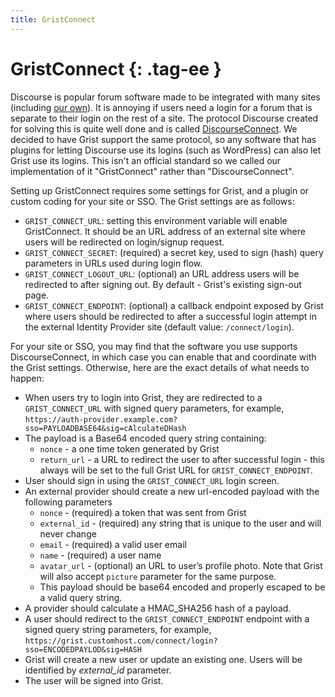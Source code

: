 ```yaml
---
title: GristConnect
---
```


GristConnect {: .tag-ee }
============

Discourse is popular forum software made to be integrated with many sites
(including [our own](https://community.getgrist.com)).  It is annoying
if users need a login for a forum that is separate to their login on
the rest of a site. The protocol Discourse created for solving this
is quite well done and is called 
[DiscourseConnect](https://meta.discourse.org/t/discourseconnect-official-single-sign-on-for-discourse-sso/13045).
We decided to have Grist support the same protocol, so any software
that has plugins for letting Discourse use its logins (such as WordPress)
can also let Grist use its logins. This isn't an official standard so
we called our implementation of it "GristConnect" rather than
"DiscourseConnect".

Setting up GristConnect requires some settings for Grist, and a plugin or
custom coding for your site or SSO. The Grist settings are as follows:

  * `GRIST_CONNECT_URL`: setting this environment variable will enable GristConnect. It should be an URL address of an external site where users will be redirected on login/signup request.
  * `GRIST_CONNECT_SECRET`: (required) a secret key, used to sign (hash) query parameters in URLs used during login flow. 
  * `GRIST_CONNECT_LOGOUT_URL`: (optional) an URL address users will be redirected to after signing out. By default - Grist's existing sign-out page.
  * `GRIST_CONNECT_ENDPOINT`: (optional) a callback endpoint exposed by Grist where users should be redirected to after a successful login attempt in the external Identity Provider site (default value: `/connect/login`).

For your site or SSO, you may find that the software you use supports
DiscourseConnect, in which case you can enable that and coordinate with the
Grist settings. Otherwise, here are the exact details of what needs to happen:

  * When users try to login into Grist, they are redirected to a `GRIST_CONNECT_URL` with signed query parameters, for example, `https://auth-provider.example.com?sso=PAYLOADBASE64&sig=cAlculateDHash`
  * The payload is a Base64 encoded query string containing:
    - `nonce` - a one time token generated by Grist
    - `return_url` - a URL to redirect the user to after successful login - this always will be set to the full Grist URL for `GRIST_CONNECT_ENDPOINT`.
  * User should sign in using the `GRIST_CONNECT_URL` login screen.
  * An external provider should create a new url-encoded payload with the following parameters
    - `nonce` - (required) a token that was sent from Grist
    - `external_id` - (required) any string that is unique to the user and will never change
    - `email` - (required) a valid user email
    - `name` - (required) a user name
    - `avatar_url` - (optional) an URL to user’s profile photo. Note that Grist will also accept `picture` parameter for the same purpose.
    - This payload should be base64 encoded and properly escaped to be a valid query string.
  * A provider should calculate a HMAC_SHA256 hash of a payload.
  * A user should redirect to the `GRIST_CONNECT_ENDPOINT` endpoint with a signed query string parameters, for example, `https://grist.customhost.com/connect/login?sso=ENCODEDPAYLOD&sig=HASH`
  * Grist will create a new user or update an existing one. Users will be identified by *external_id* parameter.
  * The user will be signed into Grist.
